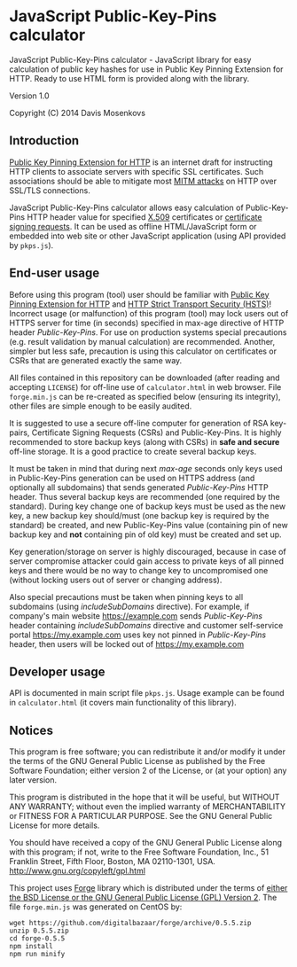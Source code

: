 JavaScript Public-Key-Pins calculator
===============
JavaScript Public-Key-Pins calculator - JavaScript library for easy calculation of public key hashes for use in 
Public Key Pinning Extension for HTTP. 
Ready to use HTML form is provided along with the library.

Version 1.0

Copyright (C) 2014 Davis Mosenkovs

## Introduction

[Public Key Pinning Extension for HTTP](https://tools.ietf.org/html/draft-ietf-websec-key-pinning) is an internet 
draft for instructing HTTP clients to associate servers with specific SSL certificates. Such associations should 
be able to mitigate most [MITM attacks](https://en.wikipedia.org/wiki/Man-in-the-middle_attack) on HTTP over 
SSL/TLS connections.

JavaScript Public-Key-Pins calculator allows easy calculation of Public-Key-Pins HTTP header value for specified 
[X.509](https://en.wikipedia.org/wiki/X.509) certificates or [certificate signing requests](https://en.wikipedia.org/wiki/Certificate_signing_request). 
It can be used as offline HTML/JavaScript form or embedded into web site or other JavaScript application (using API provided by `pkps.js`).

## End-user usage

Before using this program (tool) user should be familiar with [Public Key Pinning Extension for HTTP](https://tools.ietf.org/html/draft-ietf-websec-key-pinning) 
and [HTTP Strict Transport Security (HSTS)](https://tools.ietf.org/html/rfc6797)! Incorrect usage (or malfunction) 
of this program (tool) may lock users out of HTTPS server for time (in seconds) specified in max-age directive of 
HTTP header _Public-Key-Pins_. For use on production systems special precautions (e.g. result validation by manual calculation) are recommended. 
Another, simpler but less safe, precaution is using this calculator on certificates or CSRs that are generated exactly the same way.

All files contained in this repository can be downloaded (after reading and accepting `LICENSE`) for off-line use of `calculator.html` in web browser. 
File `forge.min.js` can be re-created as specified below (ensuring its integrity), other files are simple enough to be easily audited.

It is suggested to use a secure off-line computer for generation of RSA key-pairs, Certificate Signing Requests (CSRs) and Public-Key-Pins.
It is highly recommended to store backup keys (along with CSRs) in **safe and secure** off-line storage. 
It is a good practice to create several backup keys.

It must be taken in mind that during next _max-age_ seconds only keys used in Public-Key-Pins generation can be used on HTTPS address (and optionally 
all subdomains) that sends generated _Public-Key-Pins_ HTTP header. Thus several backup keys are recommended (one required by the standard).
During key change one of backup keys must be used as the new key, a new backup key should/must (one backup key is required by the standard) 
be created, and new Public-Key-Pins value (containing pin of new backup key and **not** containing pin of old key) must be created and set up.

Key generation/storage on server is highly discouraged, because in case of server compromise attacker could gain access to private keys 
of all pinned keys and there would be no way to change key to uncompromised one (without locking users out of server or changing address).

Also special precautions must be taken when pinning keys to all subdomains (using _includeSubDomains_ directive). 
For example, if company's main website https://example.com sends _Public-Key-Pins_ header containing _includeSubDomains_ directive and 
customer self-service portal https://my.example.com uses key not pinned in _Public-Key-Pins_ header, then users will be locked out of https://my.example.com

## Developer usage

API is documented in main script file `pkps.js`. Usage example can be found in `calculator.html` (it covers main functionality of this library).

## Notices

This program is free software; you can redistribute it and/or
modify it under the terms of the GNU General Public License
as published by the Free Software Foundation; either version 2
of the License, or (at your option) any later version.

This program is distributed in the hope that it will be useful,
but WITHOUT ANY WARRANTY; without even the implied warranty of
MERCHANTABILITY or FITNESS FOR A PARTICULAR PURPOSE.  See the
GNU General Public License for more details.

You should have received a copy of the GNU General Public License
along with this program; if not, write to the Free Software
Foundation, Inc., 51 Franklin Street, Fifth Floor, Boston, MA  02110-1301, USA.
http://www.gnu.org/copyleft/gpl.html

This project uses [Forge](https://github.com/digitalbazaar/forge) library which is distributed under the 
terms of [either the BSD License or the GNU General Public License (GPL) Version 2](https://github.com/digitalbazaar/forge/blob/master/LICENSE).
The file `forge.min.js` was generated on CentOS by:

    wget https://github.com/digitalbazaar/forge/archive/0.5.5.zip
    unzip 0.5.5.zip
    cd forge-0.5.5
    npm install
    npm run minify

